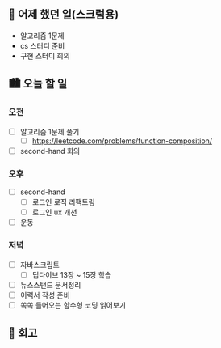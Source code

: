 ## 🌃 어제 했던 일(스크럼용)

- 알고리즘 1문제
- cs 스터디 준비
- 구현 스터디 회의

## 🏙️ 오늘 할 일

### 오전

- [ ] 알고리즘 1문제 풀기
  - [ ] https://leetcode.com/problems/function-composition/
- [ ] second-hand 회의

### 오후

- [ ] second-hand
  - [ ] 로그인 로직 리팩토링
  - [ ] 로그인 ux 개선
- [ ] 운동

### 저녁

- [ ] 자바스크립트
  - [ ] 딥다이브 13장 ~ 15장 학습
- [ ] 뉴스스탠드 문서정리
- [ ] 이력서 작성 준비
- [ ] 쏙쏙 들어오는 함수형 코딩 읽어보기

## 🌆 회고